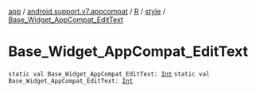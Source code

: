 [app](../../../index.md) / [android.support.v7.appcompat](../../index.md) / [R](../index.md) / [style](index.md) / [Base_Widget_AppCompat_EditText](./-base_-widget_-app-compat_-edit-text.md)

# Base_Widget_AppCompat_EditText

`static val Base_Widget_AppCompat_EditText: `[`Int`](https://kotlinlang.org/api/latest/jvm/stdlib/kotlin/-int/index.html)
`static val Base_Widget_AppCompat_EditText: `[`Int`](https://kotlinlang.org/api/latest/jvm/stdlib/kotlin/-int/index.html)